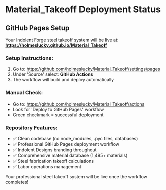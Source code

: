 # Material_Takeoff Deployment Status

## GitHub Pages Setup

Your Indolent Forge steel takeoff system will be live at: **https://holmeslucky.github.io/Material_Takeoff**

### Setup Instructions:
1. Go to: https://github.com/holmeslucky/Material_Takeoff/settings/pages
2. Under 'Source' select: **GitHub Actions**
3. The workflow will build and deploy automatically

### Manual Check:
- Go to: https://github.com/holmeslucky/Material_Takeoff/actions
- Look for 'Deploy to GitHub Pages' workflow
- Green checkmark = successful deployment

### Repository Features:
- ✅ Clean codebase (no node_modules, .pyc files, databases)
- ✅ Professional GitHub Pages deployment workflow
- ✅ Indolent Designs branding throughout
- ✅ Comprehensive material database (1,495+ materials)
- ✅ Steel fabrication takeoff calculations
- ✅ Labor operations management

Your professional steel takeoff system will be live once the workflow completes!
